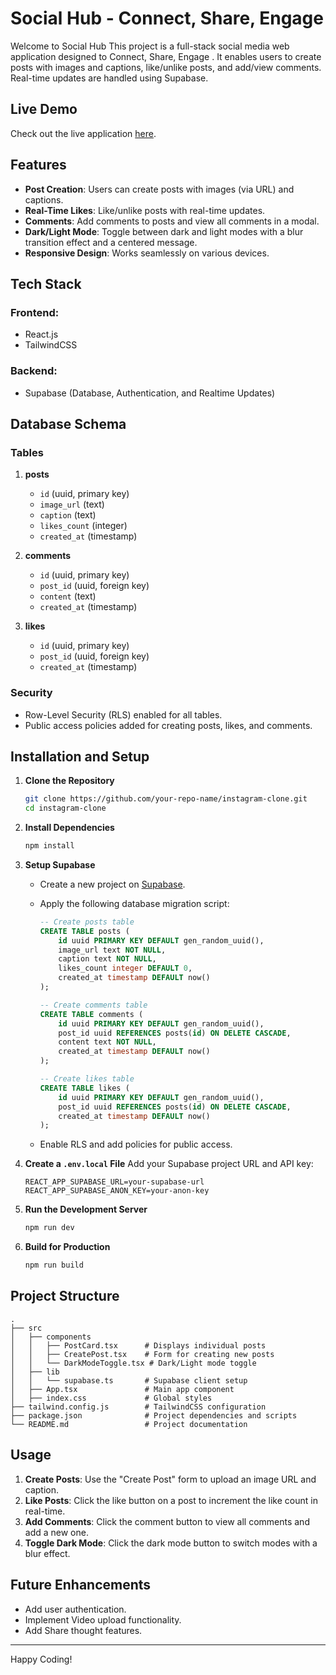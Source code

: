 # Social Hub - Connect, Share, Engage

Welcome to Social Hub This project is a full-stack social media web application designed to  Connect, Share, Engage . It enables users to create posts with images and captions, like/unlike posts, and add/view comments. Real-time updates are handled using Supabase.
## Live Demo

Check out the live application [here](https://socialhubs.netlify.app/).
## Features

- **Post Creation**: Users can create posts with images (via URL) and captions.
- **Real-Time Likes**: Like/unlike posts with real-time updates.
- **Comments**: Add comments to posts and view all comments in a modal.
- **Dark/Light Mode**: Toggle between dark and light modes with a blur transition effect and a centered message.
- **Responsive Design**: Works seamlessly on various devices.

## Tech Stack

### Frontend:
- React.js
- TailwindCSS

### Backend:
- Supabase (Database, Authentication, and Realtime Updates)

## Database Schema

### Tables

1. **posts**
    - `id` (uuid, primary key)
    - `image_url` (text)
    - `caption` (text)
    - `likes_count` (integer)
    - `created_at` (timestamp)

2. **comments**
    - `id` (uuid, primary key)
    - `post_id` (uuid, foreign key)
    - `content` (text)
    - `created_at` (timestamp)

3. **likes**
    - `id` (uuid, primary key)
    - `post_id` (uuid, foreign key)
    - `created_at` (timestamp)

### Security
- Row-Level Security (RLS) enabled for all tables.
- Public access policies added for creating posts, likes, and comments.

## Installation and Setup

1. **Clone the Repository**
   ```bash
   git clone https://github.com/your-repo-name/instagram-clone.git
   cd instagram-clone
   ```

2. **Install Dependencies**
   ```bash
   npm install
   ```

3. **Setup Supabase**
   - Create a new project on [Supabase](https://supabase.com/).
   - Apply the following database migration script:
     ```sql
     -- Create posts table
     CREATE TABLE posts (
         id uuid PRIMARY KEY DEFAULT gen_random_uuid(),
         image_url text NOT NULL,
         caption text NOT NULL,
         likes_count integer DEFAULT 0,
         created_at timestamp DEFAULT now()
     );

     -- Create comments table
     CREATE TABLE comments (
         id uuid PRIMARY KEY DEFAULT gen_random_uuid(),
         post_id uuid REFERENCES posts(id) ON DELETE CASCADE,
         content text NOT NULL,
         created_at timestamp DEFAULT now()
     );

     -- Create likes table
     CREATE TABLE likes (
         id uuid PRIMARY KEY DEFAULT gen_random_uuid(),
         post_id uuid REFERENCES posts(id) ON DELETE CASCADE,
         created_at timestamp DEFAULT now()
     );
     ```

   - Enable RLS and add policies for public access.

4. **Create a `.env.local` File**
   Add your Supabase project URL and API key:
   ```env
   REACT_APP_SUPABASE_URL=your-supabase-url
   REACT_APP_SUPABASE_ANON_KEY=your-anon-key
   ```

5. **Run the Development Server**
   ```bash
   npm run dev
   ```

6. **Build for Production**
   ```bash
   npm run build
   ```

## Project Structure

```
.
├── src
│   ├── components
│   │   ├── PostCard.tsx      # Displays individual posts
│   │   ├── CreatePost.tsx    # Form for creating new posts
│   │   └── DarkModeToggle.tsx # Dark/Light mode toggle
│   ├── lib
│   │   └── supabase.ts       # Supabase client setup
│   ├── App.tsx               # Main app component
│   ├── index.css             # Global styles
├── tailwind.config.js        # TailwindCSS configuration
├── package.json              # Project dependencies and scripts
└── README.md                 # Project documentation
```

## Usage

1. **Create Posts**: Use the "Create Post" form to upload an image URL and caption.
2. **Like Posts**: Click the like button on a post to increment the like count in real-time.
3. **Add Comments**: Click the comment button to view all comments and add a new one.
4. **Toggle Dark Mode**: Click the dark mode button to switch modes with a blur effect.

## Future Enhancements

- Add user authentication.
- Implement Video upload functionality.
- Add Share thought features.

---

Happy Coding!
